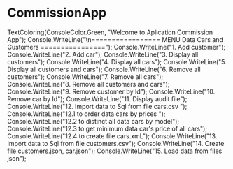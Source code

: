 # CommissionApp

  TextColoring(ConsoleColor.Green, "Welcome to Aplication Commission App");
            Console.WriteLine("\n================= MENU Data Cars and Customers ================");
            Console.WriteLine("1. Add customer");
            Console.WriteLine("2. Add car");
            Console.WriteLine("3. Display all customers");
            Console.WriteLine("4. Display all cars");
            Console.WriteLine("5. Display all customers and cars");
            Console.WriteLine("6. Remove all customers");
            Console.WriteLine("7. Remove all cars");
            Console.WriteLine("8. Remove all customers and cars");
            Console.WriteLine("9. Remove customer by Id");
            Console.WriteLine("10. Remove car by Id");
            Console.WriteLine("11. Display audit file");
            Console.WriteLine("12. Import data to Sql from file cars.csv ");
            Console.WriteLine("12.1 to order data cars by prices ");
            Console.WriteLine("12.2 to distinct all data cars by model");
            Console.WriteLine("12.3 to get minimum data car's price of all cars");
            Console.WriteLine("12.4 to create file cars.xmL");
            Console.WriteLine("13. Import data to Sql from file customers.csv");
            Console.WriteLine("14. Create file customers.json, car.json");
            Console.WriteLine("15. Load data from files json");